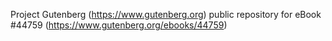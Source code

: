 Project Gutenberg (https://www.gutenberg.org) public repository for eBook #44759 (https://www.gutenberg.org/ebooks/44759)
